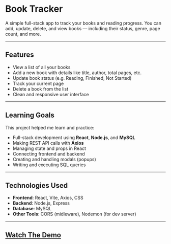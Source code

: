 # Book Tracker

A simple full-stack app to track your books and reading progress. You can add, update, delete, and view books — including their status, genre, page count, and more.

---

##  Features

- View a list of all your books
- Add a new book with details like title, author, total pages, etc.
- Update book status (e.g. Reading, Finished, Not Started)
- Track your current page
- Delete a book from the list
- Clean and responsive user interface

---

## Learning Goals

This project helped me learn and practice:

- Full-stack development using **React**, **Node.js**, and **MySQL**
- Making REST API calls with **Axios**
- Managing state and props in React
- Connecting frontend and backend
- Creating and handling modals (popups)
- Writing and executing SQL queries

---

## Technologies Used

- **Frontend**: React, Vite, Axios, CSS
- **Backend**: Node.js, Express
- **Database**: MySQL
- **Other Tools**: CORS (midleware), Nodemon (for dev server)

---

## [Watch The Demo](https://youtu.be/6fhf1qIVYSw)
